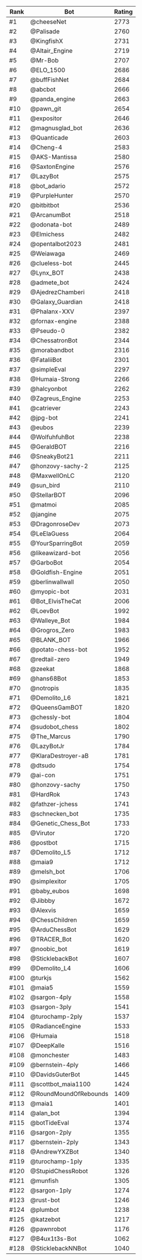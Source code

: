 Rank|Bot|Rating
---|---|---
#1|@cheeseNet|2773
#2|@Palisade|2760
#3|@KingfishX|2731
#4|@Altair_Engine|2719
#5|@Mr-Bob|2707
#6|@ELO_1500|2686
#7|@buffFishNet|2684
#8|@abcbot|2666
#9|@panda_engine|2663
#10|@pawn_git|2654
#11|@expositor|2646
#12|@magnusglad_bot|2636
#13|@Quanticade|2603
#14|@Cheng-4|2583
#15|@AKS-Mantissa|2580
#16|@SaxtonEngine|2576
#17|@LazyBot|2575
#18|@bot_adario|2572
#19|@PurpleHunter|2570
#20|@bitbitbot|2536
#21|@ArcanumBot|2518
#22|@odonata-bot|2489
#23|@Elmichess|2482
#24|@opentalbot2023|2481
#25|@Weiawaga|2469
#26|@clueless-bot|2445
#27|@Lynx_BOT|2438
#28|@admete_bot|2424
#29|@AjedrezChamberi|2418
#30|@Galaxy_Guardian|2418
#31|@Phalanx-XXV|2397
#32|@fornax-engine|2388
#33|@Pseudo-0|2382
#34|@ChessatronBot|2344
#35|@morabandbot|2316
#36|@FataliiBot|2301
#37|@simpleEval|2297
#38|@Humaia-Strong|2266
#39|@halcyonbot|2262
#40|@Zagreus_Engine|2253
#41|@catriever|2243
#42|@jpg-bot|2241
#43|@eubos|2239
#44|@WolfuhfuhBot|2238
#45|@GeraldBOT|2216
#46|@SneakyBot21|2211
#47|@honzovy-sachy-2|2125
#48|@MaxwellOnLC|2120
#49|@sun_bird|2110
#50|@StellarBOT|2096
#51|@matmoi|2085
#52|@jangine|2075
#53|@DragonroseDev|2073
#54|@LeElaGuess|2064
#55|@YourSparringBot|2059
#56|@likeawizard-bot|2056
#57|@GarboBot|2054
#58|@Goldfish-Engine|2051
#59|@berlinwallwall|2050
#60|@myopic-bot|2031
#61|@Bot_ElvisTheCat|2006
#62|@LoevBot|1992
#63|@Walleye_Bot|1984
#64|@Grogros_Zero|1983
#65|@BLANK_BOT|1966
#66|@potato-chess-bot|1952
#67|@redtail-zero|1949
#68|@zeekat|1868
#69|@hans68Bot|1853
#70|@notropis|1835
#71|@Demolito_L6|1821
#72|@QueensGamBOT|1820
#73|@chessly-bot|1804
#74|@sudobot_chess|1802
#75|@The_Marcus|1790
#76|@LazyBotJr|1784
#77|@KlaraDestroyer-aB|1781
#78|@dtsudo|1754
#79|@ai-con|1751
#80|@honzovy-sachy|1750
#81|@HardRok|1743
#82|@fathzer-jchess|1741
#83|@schnecken_bot|1735
#84|@Genetic_Chess_Bot|1733
#85|@Virutor|1720
#86|@postbot|1715
#87|@Demolito_L5|1712
#88|@maia9|1712
#89|@melsh_bot|1706
#90|@simplexitor|1705
#91|@baby_eubos|1698
#92|@Jibbby|1672
#93|@Alexvis|1659
#94|@ChessChildren|1659
#95|@ArduChessBot|1629
#96|@TRACER_Bot|1620
#97|@noobic_bot|1619
#98|@SticklebackBot|1607
#99|@Demolito_L4|1606
#100|@turkjs|1562
#101|@maia5|1559
#102|@sargon-4ply|1558
#103|@sargon-3ply|1541
#104|@turochamp-2ply|1537
#105|@RadianceEngine|1533
#106|@Humaia|1518
#107|@DeepKalle|1516
#108|@monchester|1483
#109|@bernstein-4ply|1466
#110|@DavidsGuterBot|1445
#111|@scottbot_maia1100|1424
#112|@RoundMoundOfRebounds|1409
#113|@maia1|1401
#114|@alan_bot|1394
#115|@botTideEval|1374
#116|@sargon-2ply|1355
#117|@bernstein-2ply|1343
#118|@AndrewYXZBot|1340
#119|@turochamp-1ply|1335
#120|@StupidChessRobot|1326
#121|@munfish|1305
#122|@sargon-1ply|1274
#123|@rust-bot|1246
#124|@plumbot|1238
#125|@katzebot|1217
#126|@pawnrobot|1176
#127|@B4ux1t3s-Bot|1062
#128|@SticklebackNNBot|1040
